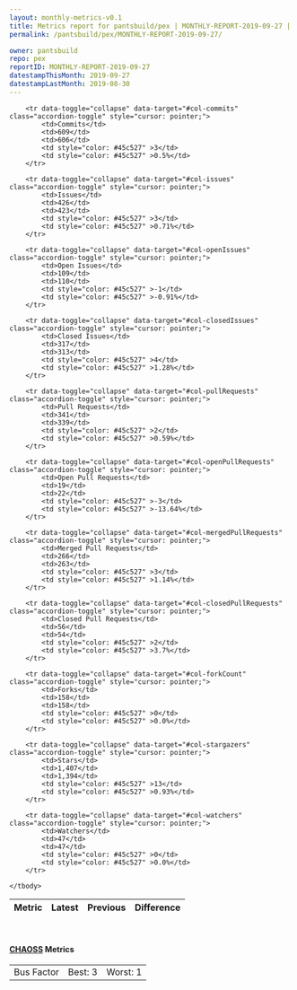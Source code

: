 ```yaml
---
layout: monthly-metrics-v0.1
title: Metrics report for pantsbuild/pex | MONTHLY-REPORT-2019-09-27 | 2019-09-27
permalink: /pantsbuild/pex/MONTHLY-REPORT-2019-09-27/

owner: pantsbuild
repo: pex
reportID: MONTHLY-REPORT-2019-09-27
datestampThisMonth: 2019-09-27
datestampLastMonth: 2019-08-30
---
```



<table class="table table-condensed" style="border-collapse:collapse;">
    <thead>
    <tr>
        <th>Metric</th>
        <th>Latest</th>
        <th>Previous</th>
        <th colspan="2" style="text-align: center;">Difference</th>
    </tr>
    </thead>
    <tbody>

        <tr data-toggle="collapse" data-target="#col-commits" class="accordion-toggle" style="cursor: pointer;">
            <td>Commits</td>
            <td>609</td>
            <td>606</td>
            <td style="color: #45c527" >3</td>
            <td style="color: #45c527" >0.5%</td>
        </tr>
        
        <tr data-toggle="collapse" data-target="#col-issues" class="accordion-toggle" style="cursor: pointer;">
            <td>Issues</td>
            <td>426</td>
            <td>423</td>
            <td style="color: #45c527" >3</td>
            <td style="color: #45c527" >0.71%</td>
        </tr>
        
        <tr data-toggle="collapse" data-target="#col-openIssues" class="accordion-toggle" style="cursor: pointer;">
            <td>Open Issues</td>
            <td>109</td>
            <td>110</td>
            <td style="color: #45c527" >-1</td>
            <td style="color: #45c527" >-0.91%</td>
        </tr>
        
        <tr data-toggle="collapse" data-target="#col-closedIssues" class="accordion-toggle" style="cursor: pointer;">
            <td>Closed Issues</td>
            <td>317</td>
            <td>313</td>
            <td style="color: #45c527" >4</td>
            <td style="color: #45c527" >1.28%</td>
        </tr>
        
        <tr data-toggle="collapse" data-target="#col-pullRequests" class="accordion-toggle" style="cursor: pointer;">
            <td>Pull Requests</td>
            <td>341</td>
            <td>339</td>
            <td style="color: #45c527" >2</td>
            <td style="color: #45c527" >0.59%</td>
        </tr>
        
        <tr data-toggle="collapse" data-target="#col-openPullRequests" class="accordion-toggle" style="cursor: pointer;">
            <td>Open Pull Requests</td>
            <td>19</td>
            <td>22</td>
            <td style="color: #45c527" >-3</td>
            <td style="color: #45c527" >-13.64%</td>
        </tr>
        
        <tr data-toggle="collapse" data-target="#col-mergedPullRequests" class="accordion-toggle" style="cursor: pointer;">
            <td>Merged Pull Requests</td>
            <td>266</td>
            <td>263</td>
            <td style="color: #45c527" >3</td>
            <td style="color: #45c527" >1.14%</td>
        </tr>
        
        <tr data-toggle="collapse" data-target="#col-closedPullRequests" class="accordion-toggle" style="cursor: pointer;">
            <td>Closed Pull Requests</td>
            <td>56</td>
            <td>54</td>
            <td style="color: #45c527" >2</td>
            <td style="color: #45c527" >3.7%</td>
        </tr>
        
        <tr data-toggle="collapse" data-target="#col-forkCount" class="accordion-toggle" style="cursor: pointer;">
            <td>Forks</td>
            <td>158</td>
            <td>158</td>
            <td style="color: #45c527" >0</td>
            <td style="color: #45c527" >0.0%</td>
        </tr>
        
        <tr data-toggle="collapse" data-target="#col-stargazers" class="accordion-toggle" style="cursor: pointer;">
            <td>Stars</td>
            <td>1,407</td>
            <td>1,394</td>
            <td style="color: #45c527" >13</td>
            <td style="color: #45c527" >0.93%</td>
        </tr>
        
        <tr data-toggle="collapse" data-target="#col-watchers" class="accordion-toggle" style="cursor: pointer;">
            <td>Watchers</td>
            <td>47</td>
            <td>47</td>
            <td style="color: #45c527" >0</td>
            <td style="color: #45c527" >0.0%</td>
        </tr>
        
    </tbody>
</table>
<br>
<h4><a target="_blank" href="https://chaoss.community/">CHAOSS</a> Metrics</h4>

<table class="table table-condensed" style="border-collapse:collapse;">
    <tbody>
        <td>Bus Factor</td>
        <td>Best: 3</td>
        <td>Worst: 1</td>
    </tbody>
</table>
